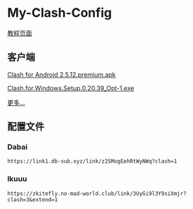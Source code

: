 # My-Clash-Config

[教程页面](/mcct.md)

## 客户端

[Clash for Android 2.5.12.premium.apk](https://mirror.ghproxy.com/https://github.com/zkitefly/zkitefly.github.io/releases/download/3/Clash.for.Android.2.5.12.premium.apk)

[Clash.for.Windows.Setup.0.20.39_Opt-1.exe](https://mirror.ghproxy.com/https://github.com/zkitefly/zkitefly.github.io/releases/download/3/Clash.for.Windows.Setup.0.20.39_Opt-1.exe)

[更多...](https://github.com/zkitefly/zkitefly.github.io/releases/tag/3)

## 配置文件

### Dabai

`https://link1.db-sub.xyz/link/z2SMogEehRtWyNWq?clash=1`

### Ikuuu

`https://zkitefly.no-mad-world.club/link/3UyGi9l3Y9siXmjr?clash=3&extend=1`
